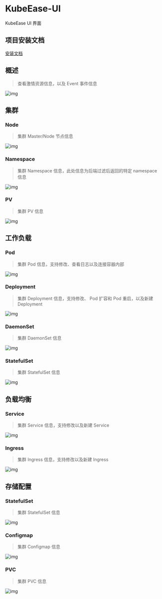 # KubeEase-UI

KubeEase UI 界面

## 项目安装文档

[安装文档](../../GitHub/KubeEase-UI/install.md)

## 概述

> 查看激情资源信息，以及 Event 事件信息

![img](https://img2023.cnblogs.com/blog/1021348/202503/1021348-20250314132128772-589035552.png)

## 集群

### Node

> 集群 Master/Node 节点信息

![img](https://img2023.cnblogs.com/blog/1021348/202503/1021348-20250314132219485-308651836.png)

### Namespace

> 集群 Namespace 信息，此处信息为后端过滤后返回的特定 namespace 信息

![img](https://img2023.cnblogs.com/blog/1021348/202503/1021348-20250314132247060-1080138108.png)

### PV

> 集群 PV 信息

![img](https://img2023.cnblogs.com/blog/1021348/202503/1021348-20250314132312249-797341074.png)

## 工作负载

### Pod

> 集群 Pod 信息，支持修改、查看日志以及连接容器内部

![img](https://img2023.cnblogs.com/blog/1021348/202503/1021348-20250314132944299-2122296561.png)

### Deployment

> 集群 Deployment 信息，支持修改、 Pod 扩容和 Pod 重启，以及新建 Deployment

![img](https://img2023.cnblogs.com/blog/1021348/202503/1021348-20250314133026130-992148855.png)

### DaemonSet

> 集群 DaemonSet 信息

![img](https://img2023.cnblogs.com/blog/1021348/202503/1021348-20250314133039658-618442785.png)

### StatefulSet

> 集群 StatefulSet 信息

![img](https://img2023.cnblogs.com/blog/1021348/202503/1021348-20250314133053306-191357536.png)

## 负载均衡

### Service

> 集群 Service 信息，支持修改以及新建 Service

![img](https://img2023.cnblogs.com/blog/1021348/202503/1021348-20250314133130057-337718878.png)

### Ingress

> 集群 Ingress 信息，支持修改以及新建 Ingress

![img](https://img2023.cnblogs.com/blog/1021348/202503/1021348-20250314133143527-588764369.png)

## 存储配置

### StatefulSet

> 集群 StatefulSet 信息

![img](https://img2023.cnblogs.com/blog/1021348/202503/1021348-20250314133159874-1624859982.png)

### Configmap

> 集群 Configmap 信息

![img](https://img2023.cnblogs.com/blog/1021348/202503/1021348-20250314133216583-1819966674.png)

### PVC

> 集群 PVC 信息

![img](https://img2023.cnblogs.com/blog/1021348/202503/1021348-20250314133239690-614836597.png)
